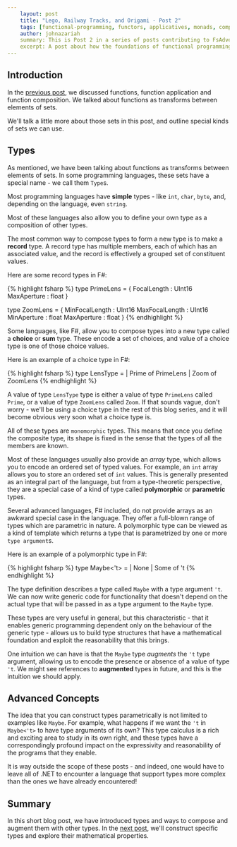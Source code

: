 ```yaml
---
    layout: post
    title: "Lego, Railway Tracks, and Origami - Post 2"
    tags: [functional-programming, functors, applicatives, monads, composition, F#]
    author: johnazariah
    summary: This is Post 2 in a series of posts contributing to FsAdvent 2019
    excerpt: A post about how the foundations of functional programming have neat effects on real-life programming
---
```



## Introduction
In the [previous post](lego-railway-tracks-origami-post-1.html), we discussed functions, function application and function composition. We talked about functions as transforms between elements of sets.

We'll talk a little more about those sets in this post, and outline special kinds of sets we can use.


## Types
As mentioned, we have been talking about functions as transforms between elements of sets. In some programming languages, these sets have a special name - we call them `Type`s. 

Most programming languages have **simple** types - like `int`, `char`, `byte`, and, depending on the language, even `string`. 

Most of these languages also allow you to define your own type as a composition of other types. 

The most common way to compose types to form a new type is to make a **record** type. A record type has multiple members, each of which has an associated value, and the record is effectively a grouped set of constituent values. 

Here are some record types in F#:

{% highlight fsharp %}
type PrimeLens = 
    {
        FocalLength : UInt16
        MaxAperture : float
    }

type ZoomLens =
    {
        MinFocalLength : UInt16
        MaxFocalLength : UInt16        
        MinAperture : float
        MaxAperture : float
    }
{% endhighlight %}

Some languages, like F#, allow you to compose types into a new type called a **choice** or **sum** type. These encode a set of choices, and value of a choice type is one of those choice values. 

Here is an example of a choice type in F#:

{% highlight fsharp %}
type LensType =
    | Prime of PrimeLens
    | Zoom of ZoomLens
{% endhighlight %}

A value of type `LensType` type is either a value of type `PrimeLens` called `Prime`, or a value of type `ZoomLens` called `Zoom`. If that sounds vague, don't worry - we'll be using a choice type in the rest of this blog series, and it will become obvious very soon what a choice type is. 

All of these types are `monomorphic` types. This means that once you define the composite type, its shape is fixed in the sense that the types of all the members are known.

Most of these languages usually also provide an _array_ type, which allows you to encode an ordered set of typed values. For example, an `int` array allows you to store an ordered set of `int` values. This is generally presented as an integral part of the language, but from a type-theoretic perspective, they are a special case of a kind of type called **polymorphic** or **parametric** types.

Several advanced languages, F# included, do not provide arrays as an awkward special case in the language. They offer a full-blown range of types which are parametric in nature. A polymorphic type can be viewed as a kind of template which returns a type that is parametrized by one or more `type argument`s.

Here is an example of a polymorphic type in F#:

{% highlight fsharp %}
type Maybe<'t> =
    | None 
    | Some of 't
{% endhighlight %}

The type definition describes a type called `Maybe` with a type argument `'t`. We can now write generic code for functionality that doesn't depend on the actual type that will be passed in as a type argument to the `Maybe` type.

These types are very useful in general, but this characteristic - that it enables generic programming dependent only on the behaviour of the generic type - allows us to build type structures that have a mathematical foundation and exploit the reasonability that this brings.

One intuition we can have is that the `Maybe` type _augments_ the `'t` type argument, allowing us to encode the presence or absence of a value of type `'t`. We might see references to **augmented** types in future, and this is the intuition we should apply. 

## Advanced Concepts
The idea that you can construct types parametrically is not limited to examples like `Maybe`. For example, what happens if we want the `'t` in `Maybe<'t>` to have type arguments of its own? This type calculus is a rich and exciting area to study in its own right, and these types have a correspondingly profound impact on the expressivity and reasonability of the programs that they enable. 

It is way outside the scope of these posts - and indeed, one would have to leave all of .NET to encounter a language that support types more complex than the ones we have already encountered!

## Summary
In this short blog post, we have introduced types and ways to compose and augment them with other types. In the [next post](lego-railway-tracks-origami-post-3.html), we'll construct specific types and explore their mathematical properties.